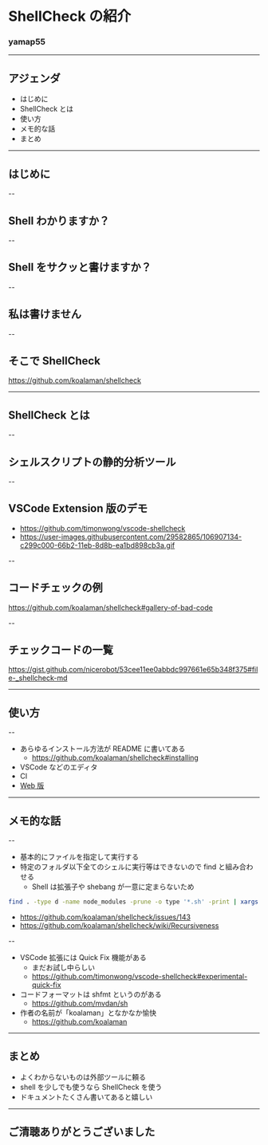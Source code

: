 <style type="text/css">
  .reveal h1,
  .reveal h2,
  .reveal h3,
  .reveal h4,
  .reveal h5,
  .reveal h6 {
    text-transform: none;
  }
</style>

# ShellCheck の紹介

### yamap55

---

## アジェンダ

- はじめに
- ShellCheck とは
- 使い方
- メモ的な話
- まとめ

---

## はじめに

--

## Shell わかりますか？

--

## Shell をサクッと書けますか？

--

## 私は書けません

--

## そこで ShellCheck

https://github.com/koalaman/shellcheck

---

## ShellCheck とは

--

## シェルスクリプトの静的分析ツール

--

## VSCode Extension 版のデモ

- https://github.com/timonwong/vscode-shellcheck
- https://user-images.githubusercontent.com/29582865/106907134-c299c000-66b2-11eb-8d8b-ea1bd898cb3a.gif

--

## コードチェックの例

https://github.com/koalaman/shellcheck#gallery-of-bad-code

--

## チェックコードの一覧

https://gist.github.com/nicerobot/53cee11ee0abbdc997661e65b348f375#file-_shellcheck-md

---

## 使い方

--

- あらゆるインストール方法が README に書いてある
  - https://github.com/koalaman/shellcheck#installing
- VSCode などのエディタ
- CI
- [Web 版](https://www.shellcheck.net/)

---

## メモ的な話

--

- 基本的にファイルを指定して実行する
- 特定のフォルダ以下全てのシェルに実行等はできないので find と組み合わせる
  - Shell は拡張子や shebang が一意に定まらないため

```bash
find . -type d -name node_modules -prune -o type '*.sh' -print | xargs shellcheck
```

- https://github.com/koalaman/shellcheck/issues/143
- https://github.com/koalaman/shellcheck/wiki/Recursiveness

--

- VSCode 拡張には Quick Fix 機能がある
  - まだお試し中らしい
  - https://github.com/timonwong/vscode-shellcheck#experimental-quick-fix
- コードフォーマットは shfmt というのがある
  - https://github.com/mvdan/sh
- 作者の名前が「koalaman」となかなか愉快
  - https://github.com/koalaman

---

## まとめ

- よくわからないものは外部ツールに頼る
- shell を少しでも使うなら ShellCheck を使う
- ドキュメントたくさん書いてあると嬉しい

---

## ご清聴ありがとうございました
